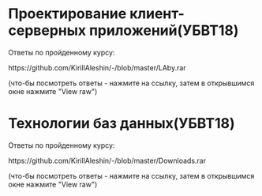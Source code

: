 <h1 class="text-shadow-2">Проектирование клиент-серверных приложений(УБВТ18)</h1>
<p>Ответы по пройденному курсу:</p>
<p>https://github.com/KirillAleshin/-/blob/master/LAby.rar</p>
<p>(что-бы посмотреть ответы - нажмите на ссылку, затем в открывшимся окне нажмите "View raw")</p>

<h1 class="text-shadow-2">Технологии баз данных(УБВТ18)</h1>
<p>Ответы по пройденному курсу:</p>
https://github.com/KirillAleshin/-/blob/master/Downloads.rar
<p>(что-бы посмотреть ответы - нажмите на ссылку, затем в открывшимся окне нажмите "View raw")</p>

